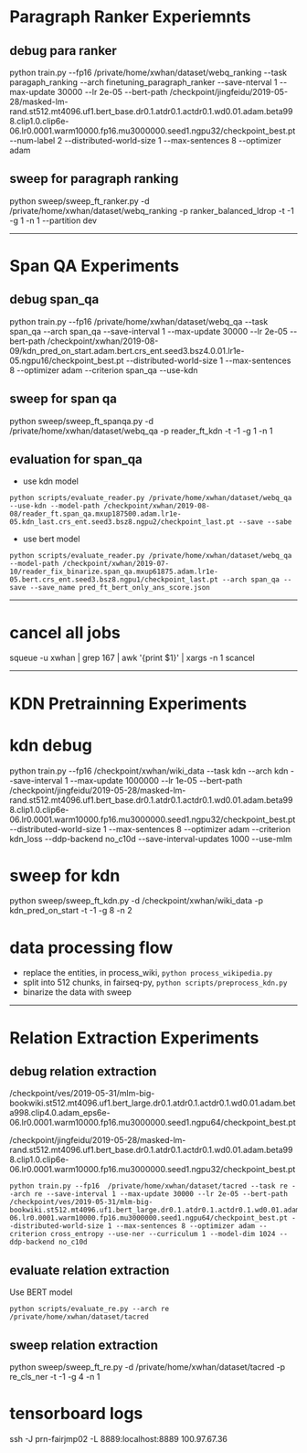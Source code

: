# Paragraph Ranker Experiemnts
## debug para ranker
python train.py --fp16  /private/home/xwhan/dataset/webq_ranking --task paragaph_ranking --arch finetuning_paragraph_ranker --save-nterval 1 --max-update 30000 --lr 2e-05 --bert-path /checkpoint/jingfeidu/2019-05-28/masked-lm-rand.st512.mt4096.uf1.bert_base.dr0.1.atdr0.1.actdr0.1.wd0.01.adam.beta998.clip1.0.clip6e-06.lr0.0001.warm10000.fp16.mu3000000.seed1.ngpu32/checkpoint_best.pt --num-label 2 --distributed-world-size 1 --max-sentences 8 --optimizer adam
## sweep for paragraph ranking
python sweep/sweep_ft_ranker.py -d /private/home/xwhan/dataset/webq_ranking -p ranker_balanced_ldrop -t -1 -g 1 -n 1 --partition dev

------------------------------------

# Span QA Experiments
## debug span_qa
python train.py --fp16  /private/home/xwhan/dataset/webq_qa --task span_qa --arch span_qa --save-interval 1 --max-update 30000 --lr 2e-05 --bert-path /checkpoint/xwhan/2019-08-09/kdn_pred_on_start.adam.bert.crs_ent.seed3.bsz4.0.01.lr1e-05.ngpu16/checkpoint_best.pt --distributed-world-size 1 --max-sentences 8 --optimizer adam --criterion span_qa --use-kdn
## sweep for span qa
python sweep/sweep_ft_spanqa.py -d /private/home/xwhan/dataset/webq_qa -p reader_ft_kdn -t -1 -g 1 -n 1
## evaluation for span_qa
* use kdn model 
```
python scripts/evaluate_reader.py /private/home/xwhan/dataset/webq_qa --use-kdn --model-path /checkpoint/xwhan/2019-08-08/reader_ft.span_qa.mxup187500.adam.lr1e-05.kdn_last.crs_ent.seed3.bsz8.ngpu2/checkpoint_last.pt --save --sabe
```
* use bert model
```
python scripts/evaluate_reader.py /private/home/xwhan/dataset/webq_qa --model-path /checkpoint/xwhan/2019-07-10/reader_fix_binarize.span_qa.mxup61875.adam.lr1e-05.bert.crs_ent.seed3.bsz8.ngpu1/checkpoint_last.pt --arch span_qa --save --save_name pred_ft_bert_only_ans_score.json
```

------------------------------------

# cancel all jobs
squeue -u xwhan | grep 167 | awk '{print $1}' | xargs -n 1 scancel

------------------------------------
# KDN Pretrainning Experiments
# kdn debug
python train.py --fp16 /checkpoint/xwhan/wiki_data --task kdn --arch kdn --save-interval 1 --max-update 1000000 --lr 1e-05 --bert-path /checkpoint/jingfeidu/2019-05-28/masked-lm-rand.st512.mt4096.uf1.bert_base.dr0.1.atdr0.1.actdr0.1.wd0.01.adam.beta998.clip1.0.clip6e-06.lr0.0001.warm10000.fp16.mu3000000.seed1.ngpu32/checkpoint_best.pt --distributed-world-size 1 --max-sentences 8 --optimizer adam --criterion kdn_loss --ddp-backend no_c10d --save-interval-updates 1000 --use-mlm
# sweep for kdn
python sweep/sweep_ft_kdn.py -d /checkpoint/xwhan/wiki_data -p kdn_pred_on_start -t -1 -g 8 -n 2

# data processing flow
* replace the entities, in process_wiki, `python process_wikipedia.py`
* split into 512 chunks, in fairseq-py, `python scripts/preprocess_kdn.py`
* binarize the data with sweep

------------------------------------
# Relation Extraction Experiments

## debug relation extraction
/checkpoint/ves/2019-05-31/mlm-big-bookwiki.st512.mt4096.uf1.bert_large.dr0.1.atdr0.1.actdr0.1.wd0.01.adam.beta998.clip4.0.adam_eps6e-06.lr0.0001.warm10000.fp16.mu3000000.seed1.ngpu64/checkpoint_best.pt

/checkpoint/jingfeidu/2019-05-28/masked-lm-rand.st512.mt4096.uf1.bert_base.dr0.1.atdr0.1.actdr0.1.wd0.01.adam.beta998.clip1.0.clip6e-06.lr0.0001.warm10000.fp16.mu3000000.seed1.ngpu32/checkpoint_best.pt



```
python train.py --fp16  /private/home/xwhan/dataset/tacred --task re --arch re --save-interval 1 --max-update 30000 --lr 2e-05 --bert-path /checkpoint/ves/2019-05-31/mlm-big-bookwiki.st512.mt4096.uf1.bert_large.dr0.1.atdr0.1.actdr0.1.wd0.01.adam.beta998.clip4.0.adam_eps6e-06.lr0.0001.warm10000.fp16.mu3000000.seed1.ngpu64/checkpoint_best.pt --distributed-world-size 1 --max-sentences 8 --optimizer adam --criterion cross_entropy --use-ner --curriculum 1 --model-dim 1024 --ddp-backend no_c10d
```

## evaluate relation extraction
Use BERT model
```
python scripts/evaluate_re.py --arch re /private/home/xwhan/dataset/tacred 
```

## sweep relation extraction
python sweep/sweep_ft_re.py -d /private/home/xwhan/dataset/tacred -p re_cls_ner -t -1 -g 4 -n 1 

# tensorboard logs
ssh -J prn-fairjmp02 -L 8889:localhost:8889 100.97.67.36


